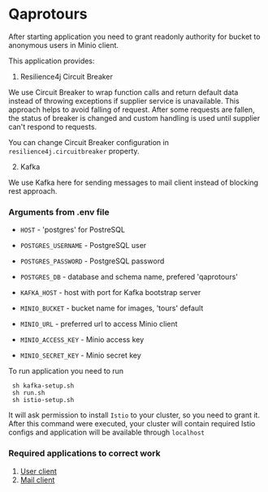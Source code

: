 # Qaprotours

After starting application you need to grant readonly authority for bucket to anonymous users in Minio client.

This application provides:

1) Resilience4j Circuit Breaker

We use Circuit Breaker to wrap function calls and return default data instead
of throwing exceptions if supplier service is unavailable. This approach helps to avoid falling of request.
After some requests are fallen, the status of breaker is changed and custom handling is used until supplier can't
respond to requests.

You can change Circuit Breaker configuration in ```resilience4j.circuitbreaker``` property.

2) Kafka

We use Kafka here for sending messages to mail client instead of blocking rest approach.

### Arguments from .env file

- ```HOST``` - 'postgres' for PostreSQL
- ```POSTGRES_USERNAME``` - PostgreSQL user
- ```POSTGRES_PASSWORD``` - PostgreSQL password
- ```POSTGRES_DB``` - database and schema name, prefered 'qaprotours'

- ```KAFKA_HOST``` - host with port for Kafka bootstrap server


- ```MINIO_BUCKET``` - bucket name for images, 'tours' default
- ```MINIO_URL``` - preferred url to access Minio client
- ```MINIO_ACCESS_KEY``` - Minio access key
- ```MINIO_SECRET_KEY``` - Minio secret key

To run application you need to run
```console
 sh kafka-setup.sh 
 sh run.sh
 sh istio-setup.sh
 ```
It will ask permission to install ```Istio``` to your cluster, so you need to grant it.
After this command were executed, your cluster will contain required Istio configs and application will be available through ```localhost```

### Required applications to correct work
1) [User client](https://github.com/ilisau/user-service)
2) [Mail client](https://github.com/ilisau/mail-service)